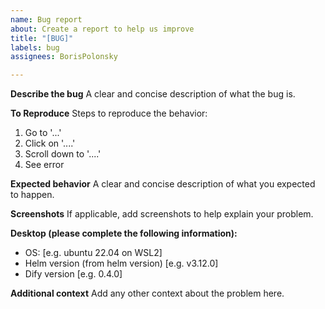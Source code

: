 ```yaml
---
name: Bug report
about: Create a report to help us improve
title: "[BUG]"
labels: bug
assignees: BorisPolonsky

---
```


**Describe the bug**
A clear and concise description of what the bug is.

**To Reproduce**
Steps to reproduce the behavior:
1. Go to '...'
2. Click on '....'
3. Scroll down to '....'
4. See error

**Expected behavior**
A clear and concise description of what you expected to happen.

**Screenshots**
If applicable, add screenshots to help explain your problem.

**Desktop (please complete the following information):**
 - OS: [e.g. ubuntu 22.04 on WSL2]
 - Helm version (from helm version) [e.g. v3.12.0]
 - Dify version [e.g. 0.4.0]

**Additional context**
Add any other context about the problem here.

